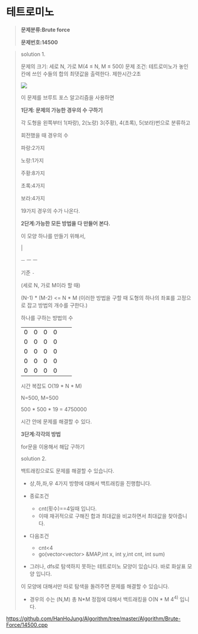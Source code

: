 # 테트로미노

> **문제분류:Brute force**
>
> **문제번호:14500**

> solution 1.
>
> 문제의 크기: 세로 N, 가로 M(4 ≤ N, M ≤ 500)
> 문제 조건: 테트로미노가 놓인 칸에 쓰인 수들의 합의 최댓값을 출력한다.
> 제한시간:2초
>
> ![](https://onlinejudgeimages.s3-ap-northeast-1.amazonaws.com/problem/14500/1.png)
>
> 이 문제를 브루트 포스 알고리즘을 사용하면
>
> 
>
> **1단계: 문제의 가능한 경우의 수 구하기**
>
> 각 도형을 왼쪽부터 1(파랑), 2(노랑) 3(주황), 4(초록), 5(보라)번으로 분류하고
>
> 회전했을 때 경우의 수
>
> 파랑:2가지
>
> 노랑:1가지
>
> 주황:8가지
>
> 초록:4가지
>
> 보라:4가지
>
> 19가지 경우의 수가 나온다.
>
> 
>
> **2단계:가능한 모든 방법을 다 만들어 본다.**
>
> 이 모양 하나를 만들기 위해서,
>
>  |
>
> `ㅡ` ㅡ ㅡ    
>
> 기준 `-`
>
> (세로 N, 가로 M이라 할 때)
>
> (N-1) * (M-2) <= N * M (이러한 방법을 구할 때 도형의 하나의 좌표를 고정으로 잡고 방법의 개수를 구한다.)
>
> 하나를 구하는 방법의 수
>
> |      |      |      |      |      |      |
> | ---- | ---- | ---- | ---- | ---- | ---- |
> | 0    | 0    | 0    | 0    |      |      |
> | 0    | 0    | 0    | 0    |      |      |
> | 0    | 0    | 0    | 0    |      |      |
> | 0    | 0    | 0    | 0    |      |      |
> | 0    | 0    | 0    | 0    |      |      |
>
> 
>
> 시간 복잡도 O(19 * N * M)
>
> N=500, M=500
>
> 500 * 500 * 19 = 4750000
>
> 시간 안에 문제를 해결할 수 있다.
>
> 
>
> **3단계:각각의 방법**
>
> for문을 이용해서 해답 구하기
>
> 
>
> solution 2.
>
> 백트래킹으로도 문제를 해결할 수 있습니다.
>
> - 상,하,좌,우 4가지 방향에 대해서 백트래킹을 진행합니다.
>
> - 종료조건
>
>   - cnt(횟수)==4일때 입니다.
>   - 이때 재귀적으로 구해진 합과 최대값을 비교하면서 최대값을 찾아줍니다.
>
> - 다음조건
>
>   - cnt<4
>   - go(vector<vector<int>> &MAP,int x, int y,int cnt, int sum)
>
> -  그러나, dfs로 탐색하지 못하는 테트로미노 모양이 있습니다. 바로  화살표 모양 입니다.
>
>   이 모양에 대해서만 따로 탐색을 돌려주면 문제를 해결할 수 있습니다.
>
> - 경우의 수는 (N,M) 총 N*M 정점에 대해서 백트래킹을 O(N * M 4<sup>4)</sup> 입니다.

https://github.com/HanHoJung/Algorithm/tree/master/Algorithm/Brute-Force/14500.cpp












